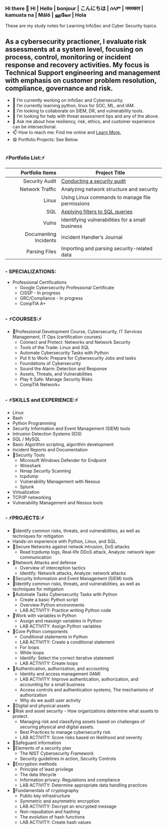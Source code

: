 ### Hi there 👋 Hi | Hello | bonjour | こんにちは | ሰላም | नमस्कार | kamusta na | Mālō | ஹலோ | Hola
These are my study notes for Learning InfoSec and Cyber Security topics.

## As a cybersecurity practioner, I evaluate risk assessments at a system level, focusing on process, control, monitoring or incident response and recovery activities. My focus is Technical Support engineering and management with emphasis on customer problem resolution, compliance, governance and risk.

- 🔭 I’m currently working on InfoSec and Cybersecurity.
- 🌱 I’m currently learning python, linux for SOC, ML, and IAM.
- 👯 I’m looking to collaborate on SIEM, DR, and vulnerability tools.
- 🤔 I’m looking for help with threat assessment tips and any of the above.
- 💬 Ask me about how resiliency, risk, ethics, and customer experience can be intersectional.
- 📫 How to reach me: Find me online and [Learn More.](https://www.linkedin.com/in/charhunte)
- 😄 Portfolio Projects: See Below.
#
### ⚡Portfolio List:⚡

| Portfolio Items       |          Project Title                                                         |
|----------------------:|--------------------------------------------------------------------------------|
|  Security Audit       | [Conducting a security audit](https://github.com/Char-Hunt/Projects-portfolio) |
|  Network Traffic      | Analyzing network structure and security                                       |
|  Linux                | Using Linux commands to manage file permissions                                |
|  SQL                  | [Applying filters to SQL queries](https://github.com/Char-Hunt/Data-Retrievals)|
| Vulns                 | Identifying vulnerabilities for a small business                               |
| Documenting Incidents | Incident Handler’s Journal                                                     |
| Parsing Files         | Importing and parsing security-related data                                    |

##
### -  SPECIALIZATIONS:
- Professional Certifications
  - Google Cybersecurity Professional Certificate
  - CISSP - In progress
  - GRC/Compliance - In progress
  - CompTIA A+
##
### - ⚡COURSES:⚡
- 🔭Professional Development Course, Cybersecurity, IT Services Management, IT Ops (certification courses)
  - Connect and Protect: Networks and Network Security
  - Tools of the Trade: Linux and SQL
  - Automate Cybersecurity Tasks with Python
  - Put It to Work: Prepare for Cybersecurity Jobs and tasks
  - Foundations of Cybersecurity
  - Sound the Alarm: Detection and Response
  - Assets, Threats, and Vulnerabilities
  - Play It Safe: Manage Security Risks
  - CompTIA Network+
##
### - ⚡SKILLS and EXPERIENCE:⚡ 
- Linux
- Bash
- Python Programming
- Security Information and Event Management (SIEM) tools
- Intrusion Detection Systems (IDS)
- SQL / MySQL
- Basic Algorithm scripting, algorithm development
- Incident Reports and Documentation
- 🔭Security Tools
  - Microsoft Windows Defender for Endpoint
  - Wireshark
  - Nmap Security Scanning
  - tcpdump
  - Vulnerability Management with Nessus
  - Splunk 
- Virtualization
- TCP/IP networking
- Vulnerability Management and Nessus tools
##
### - ⚡PROJECTS:⚡
- 🔭Identify common risks, threats, and vulnerabilities, as well as techniques for mitigation
- Hands-on experience with Python, Linux, and SQL.
- 🔭Secure Networks against netwok intrusion, DoS attacks
  - Read tcpdump logs, Real-life DDoS attack, Analyze: network layer communication
- 🔭Network Attacks and defense
  - Overview of interception tactics
  - Identify: Network attacks, Analyze: network attacks
- 🔭Security Information and Event Management (SIEM) tools
- 🔭Identify common risks, threats, and vulnerabilities, as well as techniques for mitigation
- 🔭Automate Tasks Cybersecurity Tasks with Python
  - Create a basic Python script
  - Overview Python environments
  - LAB ACTIVITY: Practice writing Python code
- 🔭Work with variables in Python
  - Assign and reassign variables in Python
  - LAB ACTIVITY: Assign Python variables
- 🔭Core Python components
  - Conditional statements in Python
  - LAB ACTIVITY: Create a conditional statement
  - For loops
  - While loops
  - Identify: Select the correct iterative statement
  - LAB ACTIVITY: Create loops
- 🔭Authentication, authorization, and accounting
  - Identity and access management (IAM)
  - LAB ACTIVITY: Improve authentication, authorization, and accounting for a small business
  - Access controls and authentication systems, The mechanisms of authorization
  - Why do we audit user activity
- 🔭Digital and physical assets
- 🔭Risk and asset security - How organizations determine what assets to protect.
  - Managing risk and classifying assets based on challenges of securing physical and digital assets.
  - Best Practices to manage cybersecurity risk
  - LAB ACTIVITY: Score risks based on likelihood and severity
- 🔭Safeguard information
- 🔭Elements of a security plan
  - The NIST Cybersecurity Framework
  -  Security guidelines in action, Security Controls 
- 🔭Encryption methods
  - Principle of least privilege
  - The data lifecycle
  - Information privacy: Regulations and compliance
  - LAB ACTIVITY: Determine appropriate data handling practices
- 🔭Fundamentals of cryptography
  - Public key infrastructure
  - Symmetric and asymmetric encryption
  - LAB ACTIVITY: Decrypt an encrypted message
  - Non-repudiation and hashing
  - The evolution of hash functions
  - LAB ACTIVITY: Create hash values
##
